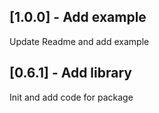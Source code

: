 ## [1.0.0] - Add example
Update Readme and add example

## [0.6.1] - Add library
Init and add code for package
